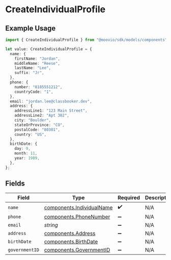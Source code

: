 # CreateIndividualProfile

## Example Usage

```typescript
import { CreateIndividualProfile } from "@moovio/sdk/models/components";

let value: CreateIndividualProfile = {
  name: {
    firstName: "Jordan",
    middleName: "Reese",
    lastName: "Lee",
    suffix: "Jr",
  },
  phone: {
    number: "8185551212",
    countryCode: "1",
  },
  email: "jordan.lee@classbooker.dev",
  address: {
    addressLine1: "123 Main Street",
    addressLine2: "Apt 302",
    city: "Boulder",
    stateOrProvince: "CO",
    postalCode: "80301",
    country: "US",
  },
  birthDate: {
    day: 9,
    month: 11,
    year: 1989,
  },
};
```

## Fields

| Field                                                                  | Type                                                                   | Required                                                               | Description                                                            | Example                                                                |
| ---------------------------------------------------------------------- | ---------------------------------------------------------------------- | ---------------------------------------------------------------------- | ---------------------------------------------------------------------- | ---------------------------------------------------------------------- |
| `name`                                                                 | [components.IndividualName](../../models/components/individualname.md) | :heavy_check_mark:                                                     | N/A                                                                    |                                                                        |
| `phone`                                                                | [components.PhoneNumber](../../models/components/phonenumber.md)       | :heavy_minus_sign:                                                     | N/A                                                                    |                                                                        |
| `email`                                                                | *string*                                                               | :heavy_minus_sign:                                                     | N/A                                                                    | jordan.lee@classbooker.dev                                             |
| `address`                                                              | [components.Address](../../models/components/address.md)               | :heavy_minus_sign:                                                     | N/A                                                                    |                                                                        |
| `birthDate`                                                            | [components.BirthDate](../../models/components/birthdate.md)           | :heavy_minus_sign:                                                     | N/A                                                                    |                                                                        |
| `governmentID`                                                         | [components.GovernmentID](../../models/components/governmentid.md)     | :heavy_minus_sign:                                                     | N/A                                                                    |                                                                        |